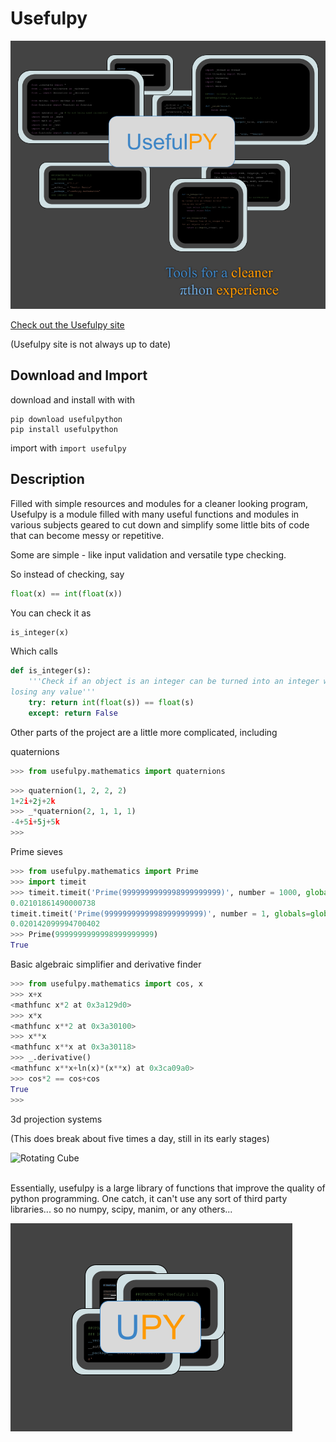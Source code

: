 # Usefulpy

![Usefulpy Logo](https://github.com/Augustin007/Augustin007/raw/main/UsefulPY_with_quote.png)

[Check out the Usefulpy site](https://augustin007.github.io/usefulpy/)

(Usefulpy site is not always up to date)

## Download and Import

download and install with with

```console
pip download usefulpython
pip install usefulpython
```

import with `import usefulpy`

## Description

Filled with simple resources and modules for a cleaner looking program, Usefulpy is a module filled with many useful functions and modules in various subjects geared to cut down and simplify some little bits of code that can become messy or repetitive.

Some are simple - like input validation and versatile type checking.

So instead of checking, say

```python
float(x) == int(float(x))
```

You can check it as

```python
is_integer(x)
```

Which calls

```python
def is_integer(s):
    '''Check if an object is an integer can be turned into an integer without
losing any value'''
    try: return int(float(s)) == float(s)
    except: return False
```

Other parts of the project are a little more complicated, including

quaternions

```python
>>> from usefulpy.mathematics import quaternions
```

```python
>>> quaternion(1, 2, 2, 2)
1+2i+2j+2k
>>> _*quaternion(2, 1, 1, 1)
-4+5i+5j+5k
>>> 
```

Prime sieves

```python
>>> from usefulpy.mathematics import Prime
>>> import timeit
>>> timeit.timeit('Prime(9999999999998999999999)', number = 1000, globals=globals())/1000
0.02101861490000738
timeit.timeit('Prime(9999999999998999999999)', number = 1, globals=globals())
0.020142099994700402
>>> Prime(9999999999998999999999)
True
```

Basic algebraic simplifier and derivative finder

```python
>>> from usefulpy.mathematics import cos, x
>>> x+x
<mathfunc x*2 at 0x3a129d0>
>>> x*x
<mathfunc x**2 at 0x3a30100>
>>> x**x
<mathfunc x**x at 0x3a30118>
>>> _.derivative()
<mathfunc x**x+ln(x)*(x**x) at 0x3ca09a0>
>>> cos*2 == cos+cos
True
>>> 
```

3d projection systems

(This does break about five times a day, still in its early stages)

![Rotating Cube](https://github.com/Augustin007/Augustin007/raw/main/Cube_rot.gif)

\
Essentially, usefulpy is a large library of functions that improve the quality of python programming. One catch, it can't use any sort of third party libraries... so no numpy, scipy, manim, or any others...

![mini_usefulpy_logo](https://github.com/Augustin007/Augustin007/raw/main/Mini_usefulpy.png)
